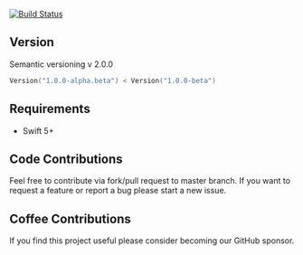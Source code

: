 [![Build Status](https://github.com/swift-extensions/version/workflows/ci/badge.svg)](https://github.com/swift-extensions/version/actions)

## Version
Semantic versioning v 2.0.0
```swift
Version("1.0.0-alpha.beta") < Version("1.0.0-beta")
```

## Requirements
- Swift 5+

## Code Contributions
Feel free to contribute via fork/pull request to master branch. If you want to request a feature or report a bug please start a new issue.

## Coffee Contributions
If you find this project useful please consider becoming our GitHub sponsor.
